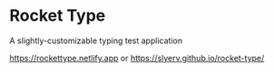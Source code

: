 # Rocket Type
A slightly-customizable typing test application

https://rockettype.netlify.app
or
https://slyerv.github.io/rocket-type/
